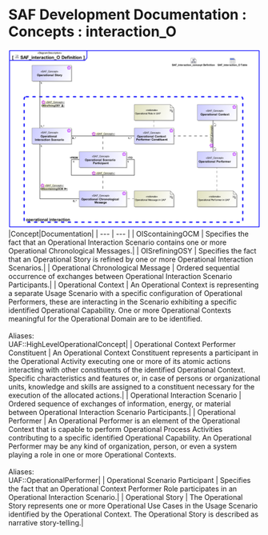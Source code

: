 # SAF Development Documentation : Concepts : interaction_O 
![SAF_interaction_O Definition.svg](./diagrams/SAF_interaction_O-Definition.svg)
|Concept|Documentation|
| --- | --- |
| OIScontainingOCM | Specifies the fact that an Operational Interaction Scenario contains one or more Operational Chronological Messages.|
| OISrefiningOSY | Specifies the fact that an Operational Story is refined by one or more Operational Interaction Scenarios.|
| Operational Chronological Message | Ordered sequential occurrence of exchanges between Operational Interaction Scenario Participants.|
| Operational Context | An Operational Context is representing a separate Usage Scenario with a specific configuration of Operational Performers, these are interacting in the Scenario exhibiting a specific identified Operational Capability. One or more Operational Contexts meaningful for the Operational Domain are to be identified. <br><br>Aliases:<br>UAF::HighLevelOperationalConcept|
| Operational Context Performer Constituent | An Operational Context Constituent represents a participant in the Operational Activity executing one or more of its atomic actions interacting with other constituents of the identified Operational Context. Specific characteristics and features or, in case of persons or organizational units, knowledge and skills are assigned to a constituent necessary for the execution of the allocated actions.|
| Operational Interaction Scenario | Ordered sequence of exchanges of information, energy, or material between Operational Interaction Scenario Participants.|
| Operational Performer | An Operational Performer is an element of the Operational Context that is capable to perform Operational Process Activities contributing to a specific identified Operational Capability. An Operational Performer may be any kind of organization, person, or even a system playing a role in one or more Operational Contexts.<br><br>Aliases:<br>UAF::OperationalPerformer|
| Operational Scenario Participant | Specifies the fact that an Operational Context Performer Role participates in an Operational Interaction Scenario.|
| Operational Story | The Operational Story represents one or more Operational Use Cases in the Usage Scenario identified by the Operational Context. The Operational Story is described as narrative story-telling.|
